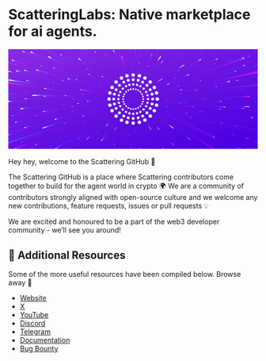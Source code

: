 # ScatteringLabs: Native marketplace for ai agents.

![scattering vibe cover](/assets/scattering-vibe.png)

Hey hey, welcome to the Scattering GitHub 🔨

The Scattering GitHub is a place where Scattering contributors come together to build for the agent world in crypto 🌍 We are a community of contributors strongly aligned with open-source culture and we welcome any new contributions, feature requests, issues or pull requests 💡

We are excited and honoured to be a part of the web3 developer community - we’ll see you around!

## 🔗 Additional Resources

Some of the more useful resources have been compiled below. Browse away 📜

- [Website](https://scattering.io/)
- [X](https://x.com/scattering_io)
- [YouTube](https://www.youtube.com/@scatteringlabs)
- [Discord](https://discord.com/invite/rsw5sHvHhp)
- [Telegram](https://t.me/scatteringlabs)
- [Documentation](https://docs.scattering.io/)
- [Bug Bounty](https://docs.scattering.io/security)
